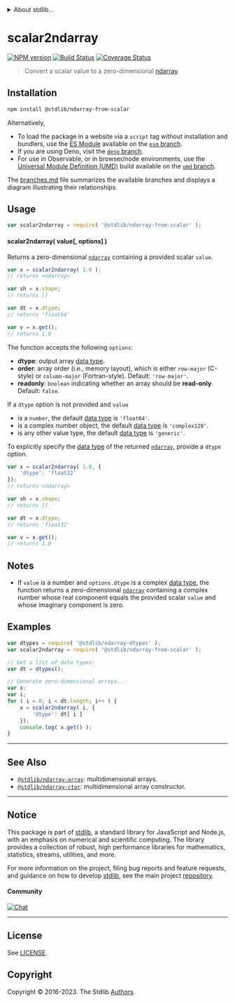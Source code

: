 <!--

@license Apache-2.0

Copyright (c) 2022 The Stdlib Authors.

Licensed under the Apache License, Version 2.0 (the "License");
you may not use this file except in compliance with the License.
You may obtain a copy of the License at

   http://www.apache.org/licenses/LICENSE-2.0

Unless required by applicable law or agreed to in writing, software
distributed under the License is distributed on an "AS IS" BASIS,
WITHOUT WARRANTIES OR CONDITIONS OF ANY KIND, either express or implied.
See the License for the specific language governing permissions and
limitations under the License.

-->


<details>
  <summary>
    About stdlib...
  </summary>
  <p>We believe in a future in which the web is a preferred environment for numerical computation. To help realize this future, we've built stdlib. stdlib is a standard library, with an emphasis on numerical and scientific computation, written in JavaScript (and C) for execution in browsers and in Node.js.</p>
  <p>The library is fully decomposable, being architected in such a way that you can swap out and mix and match APIs and functionality to cater to your exact preferences and use cases.</p>
  <p>When you use stdlib, you can be absolutely certain that you are using the most thorough, rigorous, well-written, studied, documented, tested, measured, and high-quality code out there.</p>
  <p>To join us in bringing numerical computing to the web, get started by checking us out on <a href="https://github.com/stdlib-js/stdlib">GitHub</a>, and please consider <a href="https://opencollective.com/stdlib">financially supporting stdlib</a>. We greatly appreciate your continued support!</p>
</details>

# scalar2ndarray

[![NPM version][npm-image]][npm-url] [![Build Status][test-image]][test-url] [![Coverage Status][coverage-image]][coverage-url] <!-- [![dependencies][dependencies-image]][dependencies-url] -->

> Convert a scalar value to a zero-dimensional [ndarray][@stdlib/ndarray/ctor].

<!-- Section to include introductory text. Make sure to keep an empty line after the intro `section` element and another before the `/section` close. -->

<section class="intro">

</section>

<!-- /.intro -->

<!-- Package usage documentation. -->

<section class="installation">

## Installation

```bash
npm install @stdlib/ndarray-from-scalar
```

Alternatively,

-   To load the package in a website via a `script` tag without installation and bundlers, use the [ES Module][es-module] available on the [`esm` branch][esm-url].
-   If you are using Deno, visit the [`deno` branch][deno-url].
-   For use in Observable, or in browser/node environments, use the [Universal Module Definition (UMD)][umd] build available on the [`umd` branch][umd-url].

The [branches.md][branches-url] file summarizes the available branches and displays a diagram illustrating their relationships.

</section>

<section class="usage">

## Usage

```javascript
var scalar2ndarray = require( '@stdlib/ndarray-from-scalar' );
```

#### scalar2ndarray( value\[, options] )

Returns a zero-dimensional [`ndarray`][@stdlib/ndarray/ctor] containing a provided scalar `value`.

```javascript
var x = scalar2ndarray( 1.0 );
// returns <ndarray>

var sh = x.shape;
// returns []

var dt = x.dtype;
// returns 'float64'

var v = x.get();
// returns 1.0
```

The function accepts the following `options`:

-   **dtype**: output array [data type][@stdlib/ndarray/dtypes].
-   **order**: array order (i.e., memory layout), which is either `row-major` (C-style) or `column-major` (Fortran-style). Default: `'row-major'`.
-   **readonly**: `boolean` indicating whether an array should be **read-only**. Default: `false`.

If a `dtype` option is not provided and `value`

-   is a `number`, the default [data type][@stdlib/ndarray/dtypes] is `'float64'`.
-   is a complex number object, the default [data type][@stdlib/ndarray/dtypes] is `'complex128'`.
-   is any other value type, the default [data type][@stdlib/ndarray/dtypes] is `'generic'`.

To explicitly specify the [data type][@stdlib/ndarray/dtypes] of the returned [`ndarray`][@stdlib/ndarray/ctor], provide a `dtype` option.

```javascript
var x = scalar2ndarray( 1.0, {
    'dtype': 'float32'
});
// returns <ndarray>

var sh = x.shape;
// returns []

var dt = x.dtype;
// returns 'float32'

var v = x.get();
// returns 1.0
```

</section>

<!-- /.usage -->

<!-- Package usage notes. Make sure to keep an empty line after the `section` element and another before the `/section` close. -->

<section class="notes">

## Notes

-   If `value` is a number and `options.dtype` is a complex [data type][@stdlib/ndarray/dtypes], the function returns a zero-dimensional [`ndarray`][@stdlib/ndarray/ctor] containing a complex number whose real component equals the provided scalar `value` and whose imaginary component is zero.

</section>

<!-- /.notes -->

<!-- Package usage examples. -->

<section class="examples">

## Examples

<!-- eslint no-undef: "error" -->

```javascript
var dtypes = require( '@stdlib/ndarray-dtypes' );
var scalar2ndarray = require( '@stdlib/ndarray-from-scalar' );

// Get a list of data types:
var dt = dtypes();

// Generate zero-dimensional arrays...
var x;
var i;
for ( i = 0; i < dt.length; i++ ) {
    x = scalar2ndarray( i, {
        'dtype': dt[ i ]
    });
    console.log( x.get() );
}
```

</section>

<!-- /.examples -->

<!-- Section to include cited references. If references are included, add a horizontal rule *before* the section. Make sure to keep an empty line after the `section` element and another before the `/section` close. -->

<section class="references">

</section>

<!-- /.references -->

<!-- Section for related `stdlib` packages. Do not manually edit this section, as it is automatically populated. -->

<section class="related">

* * *

## See Also

-   <span class="package-name">[`@stdlib/ndarray-array`][@stdlib/ndarray/array]</span><span class="delimiter">: </span><span class="description">multidimensional arrays.</span>
-   <span class="package-name">[`@stdlib/ndarray-ctor`][@stdlib/ndarray/ctor]</span><span class="delimiter">: </span><span class="description">multidimensional array constructor.</span>

</section>

<!-- /.related -->

<!-- Section for all links. Make sure to keep an empty line after the `section` element and another before the `/section` close. -->


<section class="main-repo" >

* * *

## Notice

This package is part of [stdlib][stdlib], a standard library for JavaScript and Node.js, with an emphasis on numerical and scientific computing. The library provides a collection of robust, high performance libraries for mathematics, statistics, streams, utilities, and more.

For more information on the project, filing bug reports and feature requests, and guidance on how to develop [stdlib][stdlib], see the main project [repository][stdlib].

#### Community

[![Chat][chat-image]][chat-url]

---

## License

See [LICENSE][stdlib-license].


## Copyright

Copyright &copy; 2016-2023. The Stdlib [Authors][stdlib-authors].

</section>

<!-- /.stdlib -->

<!-- Section for all links. Make sure to keep an empty line after the `section` element and another before the `/section` close. -->

<section class="links">

[npm-image]: http://img.shields.io/npm/v/@stdlib/ndarray-from-scalar.svg
[npm-url]: https://npmjs.org/package/@stdlib/ndarray-from-scalar

[test-image]: https://github.com/stdlib-js/ndarray-from-scalar/actions/workflows/test.yml/badge.svg?branch=main
[test-url]: https://github.com/stdlib-js/ndarray-from-scalar/actions/workflows/test.yml?query=branch:main

[coverage-image]: https://img.shields.io/codecov/c/github/stdlib-js/ndarray-from-scalar/main.svg
[coverage-url]: https://codecov.io/github/stdlib-js/ndarray-from-scalar?branch=main

<!--

[dependencies-image]: https://img.shields.io/david/stdlib-js/ndarray-from-scalar.svg
[dependencies-url]: https://david-dm.org/stdlib-js/ndarray-from-scalar/main

-->

[chat-image]: https://img.shields.io/gitter/room/stdlib-js/stdlib.svg
[chat-url]: https://app.gitter.im/#/room/#stdlib-js_stdlib:gitter.im

[stdlib]: https://github.com/stdlib-js/stdlib

[stdlib-authors]: https://github.com/stdlib-js/stdlib/graphs/contributors

[umd]: https://github.com/umdjs/umd
[es-module]: https://developer.mozilla.org/en-US/docs/Web/JavaScript/Guide/Modules

[deno-url]: https://github.com/stdlib-js/ndarray-from-scalar/tree/deno
[umd-url]: https://github.com/stdlib-js/ndarray-from-scalar/tree/umd
[esm-url]: https://github.com/stdlib-js/ndarray-from-scalar/tree/esm
[branches-url]: https://github.com/stdlib-js/ndarray-from-scalar/blob/main/branches.md

[stdlib-license]: https://raw.githubusercontent.com/stdlib-js/ndarray-from-scalar/main/LICENSE

[@stdlib/ndarray/ctor]: https://github.com/stdlib-js/ndarray-ctor

[@stdlib/ndarray/dtypes]: https://github.com/stdlib-js/ndarray-dtypes

<!-- <related-links> -->

[@stdlib/ndarray/array]: https://github.com/stdlib-js/ndarray-array

<!-- </related-links> -->

</section>

<!-- /.links -->

